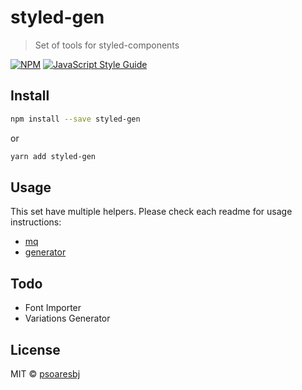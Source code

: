 # styled-gen

> Set of tools for styled-components

[![NPM](https://img.shields.io/npm/v/styled-gen.svg)](https://www.npmjs.com/package/styled-gen) [![JavaScript Style Guide](https://img.shields.io/badge/code_style-standard-brightgreen.svg)](https://standardjs.com)

## Install

```bash
npm install --save styled-gen
```

or

```bash
yarn add styled-gen
```

## Usage

This set have multiple helpers. Please check each readme for usage instructions:

- [mq](src/mq)
- [generator](src/generator)

## Todo

- Font Importer
- Variations Generator

## License

MIT © [psoaresbj](https://github.com/psoaresbj)
